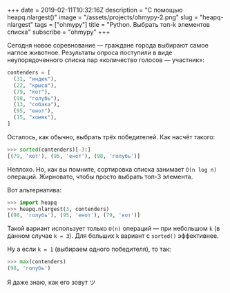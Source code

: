 +++
date = 2019-02-11T10:32:16Z
description = "С помощью heapq.nlargest()"
image = "/assets/projects/ohmypy-2.png"
slug = "heapq-nlargest"
tags = ["ohmypy"]
title = "Python. Выбрать топ-k элементов списка"
subscribe = "ohmypy"
+++

Сегодня новое соревнование — граждане города выбирают самое наглое животное. Результаты опроса поступили в виде неупорядоченного списка пар «количество голосов — участник»:

```python
contenders = [
  (31, "индюк"),
  (22, "крыса"),
  (79, "кот"),
  (98, "голубь"),
  (13, "собака"),
  (95, "енот"),
  (15, "хомяк"),
]
```

Осталось, как обычно, выбрать трёх победителей. Как насчёт такого:

```python
>>> sorted(contenders)[-3:]
[(79, 'кот'), (95, 'енот'), (98, 'голубь')]
```

Неплохо. Но, как вы помните, сортировка списка занимает `O(n log n)` операций. Жирновато, чтобы просто выбрать топ-3 элемента.

Вот альтернатива:

```python
>>> import heapq
>>> heapq.nlargest(3, contenders)
[(98, 'голубь'), (95, 'енот'), (79, 'кот')]
```

Такой вариант использует только `O(n)` операций — при небольшом `k` (в данном случае `k = 3`). Для больших `k` вариант с `sorted()` эффективнее.

Ну а если `k = 1` (выбираем одного победителя), то так:

```python
>>> max(contenders)
(98, 'голубь')
```

Я даже знаю, как его зовут ツ
